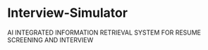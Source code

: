 # Interview-Simulator
AI INTEGRATED INFORMATION RETRIEVAL SYSTEM FOR RESUME SCREENING AND INTERVIEW
